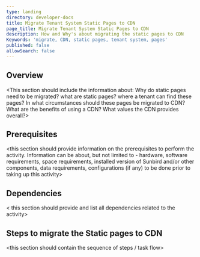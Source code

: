 ```yaml
---
type: landing
directory: developer-docs
title: Migrate Tenant System Static Pages to CDN 
page_title: Migrate Tenant System Static Pages to CDN 
description: How and Why's about migrating the static pages to CDN
Keywords: 'migrate, CDN, static pages, tenant system, pages'
published: false
allowSearch: false
---
```

## Overview
<This section should include the information about:
Why do static pages need to be migrated?
what are static pages? 
where a tenant can find these pages? 
In what circumstances should these pages be migrated to CDN?
What are the benefits of using a CDN?
What values the CDN provides overall?>

## Prerequisites 

<this section should provide information on the prerequisites to perform the activity. Information can be about, but not limited to - hardware, software requirements, space requirements, installed version of Sunbird and/or other components, data requirements, configurations (if any) to be done prior to taking up this activity>


## Dependencies 

< this section should provide and list all dependencies related to the activity>

## Steps to migrate the Static pages to CDN

 <this section should contain the sequence of steps / task flow>
